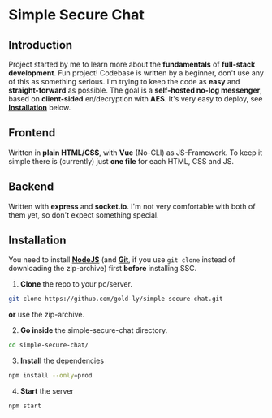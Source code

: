 # Simple Secure Chat
## Introduction
Project started by me to learn more about the **fundamentals** of **full-stack development**.
Fun project! Codebase is written by a beginner, don't use any of this as something serious.
I'm trying to keep the code as **easy** and **straight-forward** as possible.
The goal is a **self-hosted no-log messenger**, based on **client-sided** en/decryption with **AES**.
It's very easy to deploy, see **[Installation](#Installation)** below.

## Frontend
Written in **plain HTML/CSS**, with **Vue** (No-CLI) as JS-Framework. 
To keep it simple there is (currently) just **one file** for each HTML, CSS
and JS.

## Backend
Written with **express** and **socket.io**. I'm not very comfortable with both of them yet, so don't expect something special.

## Installation
You need to install **[NodeJS](https://nodejs.org/)** (and **[Git](https://git-scm.com/)**, if you use ```git clone``` instead of downloading the zip-archive) first **before** installing SSC.
  

1. **Clone** the repo to your pc/server.
```bash
git clone https://github.com/gold-ly/simple-secure-chat.git
```
**or** use the zip-archive.

2. **Go inside** the simple-secure-chat directory.
```bash
cd simple-secure-chat/
```  
3. **Install** the dependencies
```bash
npm install --only=prod
```
4. **Start** the server
```bash
npm start
```
